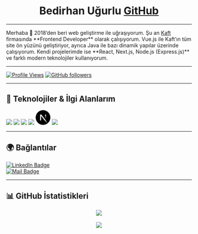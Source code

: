 # <center> Bedirhan Uğurlu <a href="https://github.com/bedirhanugurluuu" target="_blank">GitHub</a> </center>
<hr> 

<p>
Merhaba 👋  
2018’den beri web geliştirme ile uğraşıyorum. Şu an <a href="https://kaft.com/" target="_blank">Kaft</a> firmasında **Frontend Developer** olarak çalışıyorum.  
Vue.js ile Kaft’ın tüm site ön yüzünü geliştiriyor, ayrıca Java ile bazı dinamik yapılar üzerinde çalışıyorum.  
Kendi projelerimde ise **React, Next.js, Node.js (Express.js)** ve farklı modern teknolojiler kullanıyorum.
</p>

---

[![Profile Views](https://komarev.com/ghpvc/?username=bedirhanugurluuu&color=blue)]() 
[![GitHub followers](https://img.shields.io/github/followers/bedirhanugurluuu.svg?style=social&label=Follow)](https://github.com/bedirhanugurluuu?tab=followers)

---

## 🚀 Teknolojiler & İlgi Alanlarım
<p align="left">
  <img src="https://www.vectorlogo.zone/logos/javascript/javascript-horizontal.svg" height="40" />
  <img src="https://www.vectorlogo.zone/logos/nodejs/nodejs-ar21.svg" height="40" />
  <img src="https://www.vectorlogo.zone/logos/reactjs/reactjs-ar21.svg" height="40" />
  <img src="https://upload.wikimedia.org/wikipedia/commons/9/95/Vue.js_Logo_2.svg" height="40" />
  <img src="https://raw.githubusercontent.com/vercel/vercel/main/packages/frameworks/logos/next.svg" height="40" />
  <img src="https://upload.wikimedia.org/wikipedia/en/3/30/Java_programming_language_logo.svg" height="40" />
</p>

---

## 🌍 Bağlantılar

[![LinkedIn Badge](https://img.shields.io/badge/LinkedIn-BedirhanUğurlu-blue?style=for-the-badge&logo=linkedin)](https://www.linkedin.com/in/bedirhan-ugurlu/)  
[![Mail Badge](https://img.shields.io/badge/bedirhanugurlu3661@gmail.com-red?style=for-the-badge&logo=Gmail&logoColor=white)](mailto:bedirhanugurlu3661@gmail.com)

---

## 📊 GitHub İstatistikleri
<p align="center">
  <img src="https://github-readme-stats.vercel.app/api?username=bedirhanugurluuu&show_icons=true&theme=tokyonight&count_private=true" />
</p>

<p align="center">
  <img src="https://github-readme-stats.vercel.app/api/top-langs/?username=bedirhanugurluuu&layout=compact&theme=tokyonight" />
</p>
